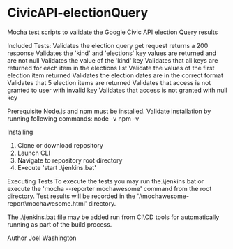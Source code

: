 # CivicAPI-electionQuery
Mocha test scripts to validate the Google Civic API election Query results

Included Tests:
    Validates the election query get request returns a 200 response
    Validates the 'kind' and 'elections' key values are returned and are not null
    Validates the value of the 'kind' key
    Validates that all keys are returned for each item in the elections list
    Validate the values of the first election item returned
    Validates the election dates are in the correct format
    Validates that 5 election items are returned
    Validates that access is not granted to user with invalid key
    Validates that access is not granted with null key

Prerequisite
Node.js and npm must be installed.  Validate installation by running following commands:
node -v
npm -v

Installing
1) Clone or download repository
2) Launch CLI
3) Navigate to repository root directory
4) Execute 'start .\jenkins.bat'

Executing Tests
To execute the tests you may run the.\jenkins.bat or execute the 'mocha --reporter mochawesome' command from the root directory.
Test results will be recorded in the '.\mochawesome-report\mochawesome.html' directory.

The .\jenkins.bat file may be added run from CI\CD tools for automatically running as part of the build process.

Author
Joel Washington